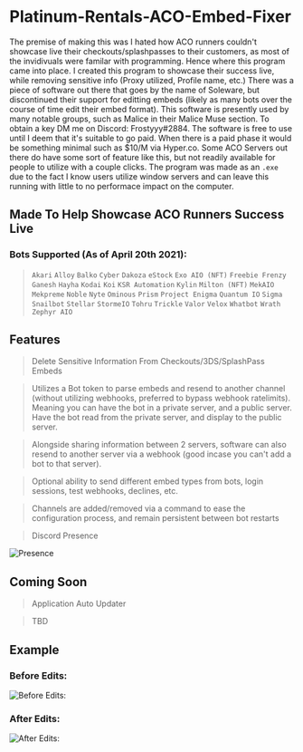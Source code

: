# Platinum-Rentals-ACO-Embed-Fixer
The premise of making this was I hated how ACO runners couldn't showcase live their checkouts/splashpasses to their customers, as most of the invidivuals were familar with programming. Hence where this program came into place. I created this program to showcase their success live, while removing sensitive info (Proxy utilized, Profile name, etc.) There was a piece of software out there that goes by the name of Soleware, but discontinued their support for editting embeds (likely as many bots over the course of time edit their embed format). This software is presently used by many notable groups, such as Malice in their Malice Muse section. To obtain a key DM me on Discord: Frostyyy#2884. The software is free to use until I deem that it's suitable to go paid. When there is a paid phase it would be something minimal such as $10/M via Hyper.co. Some ACO Servers out there do have some sort of feature like this, but not readily available for people to utilize with a couple clicks. The program was made as an `.exe` due to the fact I know users utilize window servers and can leave this running with little to no performace impact on the computer. 

## Made To Help Showcase ACO Runners Success Live
### Bots Supported (As of April 20th 2021):
> `Akari`
> `Alloy`
> `Balko`
> `Cyber`
> `Dakoza`
> `eStock`
> `Exo AIO (NFT)`
> `Freebie Frenzy`
> `Ganesh`
> `Hayha`
> `Kodai`
> `Koi`
> `KSR Automation`
> `Kylin`
> `Milton (NFT)`
> `MekAIO`
> `Mekpreme`
> `Noble`
> `Nyte`
> `Ominous`
> `Prism`
> `Project Enigma`
> `Quantum IO`
> `Sigma`
> `Snailbot`
> `Stellar`
> `StormeIO`
> `Tohru`
> `Trickle`
> `Valor`
> `Velox`
> `Whatbot`
> `Wrath`
> `Zephyr AIO`

## Features
> Delete Sensitive Information From Checkouts/3DS/SplashPass Embeds

> Utilizes a Bot token to parse embeds and resend to another channel (without utilizing webhooks, preferred to bypass webhook ratelimits). Meaning you can have the bot in a private server, and a public server. Have the bot read from the private server, and display to the public server. 

> Alongside sharing information between 2 servers, software can also resend to another server via a webhook (good incase you can't add a bot to that server). 

> Optional ability to send different embed types from bots, login sessions, test webhooks, declines, etc. 

> Channels are added/removed via a command to ease the configuration process, and remain persistent between bot restarts

> Discord Presence 

![Presence](https://i.ibb.co/LkqxPGt/test.png)

## Coming Soon
> Application Auto Updater

> TBD

## Example
### Before Edits: 
![Before Edits:](https://media.discordapp.net/attachments/929798261085179904/956716082964611172/unknown.png)

### After Edits: 
![After Edits:](https://media.discordapp.net/attachments/929798261085179904/956715997874778243/unknown.png)

